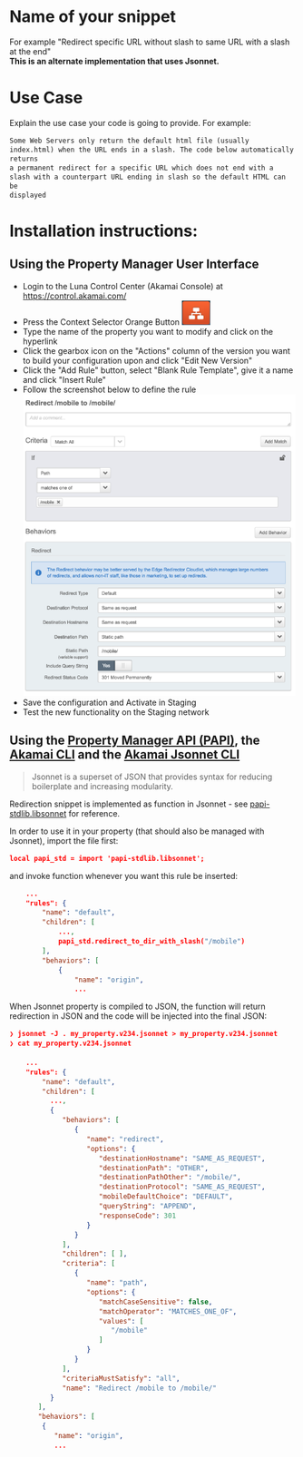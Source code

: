 # Name of your snippet 
For example "Redirect specific URL without slash to same URL with a slash at the end"  
**This is an alternate implementation that uses Jsonnet.**

# Use Case
Explain the use case your code is going to provide. For example:
```
Some Web Servers only return the default html file (usually index.html) when the URL ends in a slash. The code below automatically returns 
a permanent redirect for a specific URL which does not end with a slash with a counterpart URL ending in slash so the default HTML can be
displayed
```

# Installation instructions:

## Using the Property Manager User Interface
* Login to the Luna Control Center (Akamai Console) at https://control.akamai.com/ 
* Press the Context Selector Orange Button 
![Context Selector](./luna_context_selector.png)
* Type the name of the property you want to modify and click on the hyperlink
* Click the gearbox icon on the "Actions" column of the version you want to build your configuration upon and click "Edit New Version"
* Click the "Add Rule" button, select "Blank Rule Template", give it a name and click "Insert Rule"
* Follow the screenshot below to define the rule
![Property Manager Rule](./redirect-to-dir-with-slash.png)
* Save the configuration and Activate in Staging
* Test the new functionality on the Staging network

## Using the [Property Manager API (PAPI)](https://developer.akamai.com/api/luna/papi/overview.html), the [Akamai CLI](https://developer.akamai.com/cli) and the [Akamai Jsonnet CLI](https://github.com/akamai-contrib/cli-jsonnet)

> Jsonnet is a superset of JSON that provides syntax for reducing boilerplate and increasing modularity.

Redirection snippet is implemented as function in Jsonnet - see [papi-stdlib.libsonnet](./papi-stdlib.libsonnet) for reference.

In order to use it in your property (that should also be managed with Jsonnet), import the file first:

```json
local papi_std = import 'papi-stdlib.libsonnet';
```

and invoke function whenever you want this rule be inserted:

```json
    ...
    "rules": {
        "name": "default",
        "children": [ 
            ...,
            papi_std.redirect_to_dir_with_slash("/mobile")
        ],
        "behaviors": [
            {
                "name": "origin",
                ...
```

When Jsonnet property is compiled to JSON, the function will return redirection in JSON and the code will be injected into the final JSON:

```json
❯ jsonnet -J . my_property.v234.jsonnet > my_property.v234.jsonnet
❯ cat my_property.v234.jsonnet

    ...
    "rules": {
        "name": "default",
        "children": [
          ...,
          {
             "behaviors": [
                {
                   "name": "redirect",
                   "options": {
                      "destinationHostname": "SAME_AS_REQUEST",
                      "destinationPath": "OTHER",
                      "destinationPathOther": "/mobile/",
                      "destinationProtocol": "SAME_AS_REQUEST",
                      "mobileDefaultChoice": "DEFAULT",
                      "queryString": "APPEND",
                      "responseCode": 301
                   }
                }
             ],
             "children": [ ],
             "criteria": [
                {
                   "name": "path",
                   "options": {
                      "matchCaseSensitive": false,
                      "matchOperator": "MATCHES_ONE_OF",
                      "values": [
                         "/mobile"
                      ]
                   }
                }
             ],
             "criteriaMustSatisfy": "all",
             "name": "Redirect /mobile to /mobile/"
          }
       ],
       "behaviors": [
        {
           "name": "origin",
           ...
```
